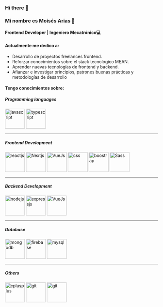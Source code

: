 ### Hi there 👋

### Mi nombre es Moisés Arias 👋
#### Frontend Developer | Ingeníero Mecatrónico💻




#### Actualmente me dedico a:

- Desarrollo de proyectos freelances frontend.
- Reforzar conocimientos sobre el stack tecnológico MEAN.
- Aprender nuevas tecnologías de frontend y backend.
- Afianzar e investigar principios, patrones buenas prácticas y metodologías de desarrollo


#### Tengo conocimientos sobre:


##### Programming languages


<p align="left"> <a href="https://developer.mozilla.org/en-US/docs/Web/JavaScript" target="_blank"> <img src="https://devicons.github.io/devicon/devicon.git/icons/javascript/javascript-original.svg" alt="javascript" width="65" height="65"/> <a href="https://www.typescriptlang.org/" target="_blank"> <img src="https://devicons.github.io/devicon/devicon.git/icons/typescript/typescript-original.svg" alt="typescript" width="65" height="65"/> </a>
</p>


____


##### Frontend Development

<p align="left>
<a target="_blank"> <img src="https://cdn.jsdelivr.net/gh/devicons/devicon/icons/react/react-original.svg" alt="reactjs" width="65" height="65"/> </a> 
<a target="_blank"> <img src="https://cdn.jsdelivr.net/gh/devicons/devicon/icons/nextjs/nextjs-original.svg" alt="Nextjs" width="65" height="65"/> </a> 
<a target="_blank"> <img src="https://cdn.jsdelivr.net/gh/devicons/devicon/icons/vuejs/vuejs-original.svg" alt="VueJs" width="65" height="65"/> </a> 
<a target="_blank"> <img  src="https://cdn.jsdelivr.net/gh/devicons/devicon/icons/css3/css3-original.svg"  alt="css" width="65" height="65"/> </a> 
<a target="_blank"> <img  src="https://cdn.jsdelivr.net/gh/devicons/devicon/icons/bootstrap/bootstrap-original.svg" alt="boostrap" width="65" height="65"/> </a> 
<a target="_blank"> <img  src="https://cdn.jsdelivr.net/gh/devicons/devicon/icons/sass/sass-original.svg" alt="Sass" width="65" height="65"/> </a> 
</p>



____


##### Backend Development
<p align="left>
<a target="_blank"> <img src="https://cdn.jsdelivr.net/gh/devicons/devicon/icons/nodejs/nodejs-original-wordmark.svg"" alt="nodejs" width="65" height="65"/> </a> 
<a target="_blank"> <img src="https://cdn.jsdelivr.net/gh/devicons/devicon/icons/express/express-original.svg" alt="expressjs" width="65" height="65"/> </a> 
<a target="_blank"> <img src="https://cdn.jsdelivr.net/gh/devicons/devicon/icons/sequelize/sequelize-original-wordmark.svg" alt="VueJs" width="65" height="65"/> </a> 
</p>


_____


##### Database
<p align="left"> 
<a  target="_blank"> <img src="https://cdn.jsdelivr.net/gh/devicons/devicon/icons/mongodb/mongodb-original-wordmark.svg" alt="mongodb" width="65" height="65"/> </a>
<a target="_blank"> <img src="https://cdn.jsdelivr.net/gh/devicons/devicon/icons/firebase/firebase-plain-wordmark.svg" alt="firebase" width="65" height="65"/> </a> 
<a target="_blank"> <img src="https://cdn.jsdelivr.net/gh/devicons/devicon/icons/mysql/mysql-original-wordmark.svg" alt="mysql" width="65" height="65"/> </a>
 </p>


_____


 ##### Others
 <p align="left"> 
<a target="_blank"> <img src="https://cdn.jsdelivr.net/gh/devicons/devicon/icons/cplusplus/cplusplus-original.svg" alt="cplusplus" width="65" height="65"/> </a>
<a target="_blank"> <img src="https://cdn.jsdelivr.net/gh/devicons/devicon/icons/git/git-original-wordmark.svg" alt="git" width="65" height="65"/>  </a>
<a target="_blank"> <img src="https://cdn.jsdelivr.net/gh/devicons/devicon/icons/docker/docker-original-wordmark.svg"  alt="git" width="65" height="65"/>  </a>
 </p>

<!--
**Moi6-23/Moi6-23** is a ✨ _special_ ✨ repository because its `README.md` (this file) appears on your GitHub profile.

Here are some ideas to get you started:

- 🔭 I’m currently working on ...
- 🌱 I’m currently learning ...
- 👯 I’m looking to collaborate on ...
- 🤔 I’m looking for help with ...
- 💬 Ask me about ...
- 📫 How to reach me: ...
- 😄 Pronouns: ...
- ⚡ Fun fact: ...
-->
